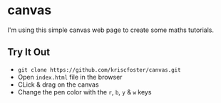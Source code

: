 # canvas
I'm using this simple canvas web page to create some maths tutorials.

## Try It Out
* ```git clone https://github.com/kriscfoster/canvas.git```
* Open ```index.html``` file in the browser
* CLick & drag on the canvas
* Change the pen color with the ```r```, ```b```, ```y``` & ```w``` keys